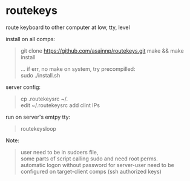 # routekeys
route keyboard to other computer at low, tty, level

install on all comps:  
> git clone https://github.com/asainnp/routekeys.git
> make && make install  
>  
> ... if err, no make on system, try precompilled:  
> sudo ./install.sh

server config:
> cp .routekeysrc ~/.  
> edit ~/.routekeysrc add clint IPs  

run on server's emtpy tty:  
> routekeysloop  

Note:  
> user need to be in sudoers file,   
>      some parts of script calling sudo and need root perms.  
> automatic logon without password for server-user need to be  
>      configured on target-client comps (ssh authorized keys)  
